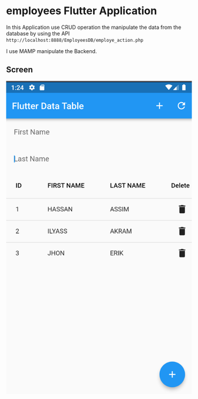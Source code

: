 # employees Flutter Application

In this Application use CRUD operation the manipulate the data from the database
by using the API `http://localhost:8888/EmployeesDB/employe_action.php`

I use MAMP manipulate the Backend.

## Screen
![](./capture/cap.png)

